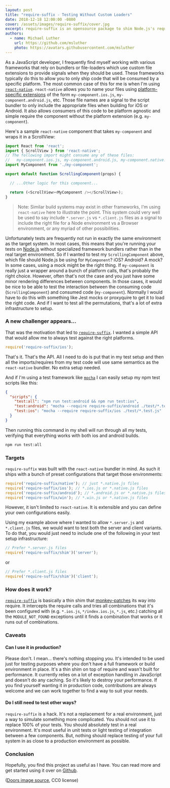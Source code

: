 ```yaml
---
layout: post
title: "require-suffix - Testing Without Custom Loaders"
date: 2018-12-18 12:00:00 -0800
cover: /assets/images/require-suffix/cover.jpg
excerpt: require-suffix is an opensource package to shim Node.js's require to optionally load different files based on platform and file extensions. It ships with custom presets for handling ios, android, and native files targeting react-native.
authors:
  - name: Michael Luther
    url: https://github.com/msluther
    photo: https://avatars.githubusercontent.com/msluther
---
```


As a JavaScript developer, I frequently find myself working with various frameworks that rely on bundlers or file-loaders which use custom file extensions to provide signals when they should be used. These frameworks typically do this to allow you to only ship code that will be consumed by a specific platform. The most common case of this for me is when I'm using [`react-native`]. `react-native` allows you to name your files using [platform-specific extensions] of the form `my-component.ios.js`, `my-component.android.js`, etc. Those file names are a signal to the script bundler to only include the appropriate files when building for iOS or Android. It also allows consumers of this code to be platform agnostic and simple require the component without the platform extension (e.g. `my-component`).

Here's a sample `react-native` component that takes `my-component` and wraps it in a ScrollView:
```js
import React from 'react';
import { ScrollView } from 'react-native';
// The following import might consume any of these files:
//   my-component.ios.js, my-component.android.js, my-component.native.js, or my-component.js
import MyComponent from './my-component';

export default function ScrollingComponent(props) {

  // ...Other logic for this component...

  return (<ScrollView><MyComponent /></ScrollView>);
}
```

> Note: Similar build systems may exist in other frameworks, I'm using `react-native` here to illustrate the point. This system could very well be used to say include `*.server.js` vs `*.client.js` files as a signal to include the right file for a Node environment vs a Browser environment, or any myriad of other possibilities.

Unfortunately tests are frequently not run in exactly the same environment as the target system. In most cases, this means that you're running your tests on [Node.js] without specialized framework bundlers rather than in the real target environment. So if I wanted to test my `ScrollingComponent` above, which file should Node.js be using for `MyComponent`? iOS? Android? A mock? In some cases, using a mock might be the right thing. If `my-component` is really just a wrapper around a bunch of platform calls, that's probably the right choice. However, often that's not the case and you just have some minor rendering differences between components. In those cases, it would be nice to be able to test the interaction between the consuming code (`ScrollingComponent`) and consumed code (`my-component`). Normally I would have to do this with something like Jest mocks or proxyquire to get it to load the right code. And if I want to test all the permutations, that's a lot of extra infrastructure to setup.

### A new challenger appears...
That was the motivation that led to [`require-suffix`]. I wanted a simple API that would allow me to always test against the right platforms.

```js
require('require-suffix/ios');
```

That's it. That's the API. All I need to do is put that in my test setup and then all the imports/requires from my test code will use same semantics as the `react-native` bundler. No extra setup needed.

And if I'm using a test framework like [`mocha`] I can easily setup my npm test scripts like this:

```json
{
  "scripts": {
    "test:all": "npm run test:android && npm run test:ios",
    "test:android": "mocha --require require-suffix/android ./test/*.test.js",
    "test:ios": "mocha --require require-suffix/ios ./test/*.test.js"
  }
}
```

Then running this command in my shell will run through all my tests, verifying that everything works with both ios and android builds.

```sh
npm run test:all
```

### Targets

`require-suffix` was built with the `react-native` bundler in mind. As such it ships with a bunch of preset configurations that target those environments:

```js
require('require-suffix/native'); // just *.native.js files
require('require-suffix/ios'); // *.ios.js or *.native.js files
require('require-suffix/android'); // *.android.js or *.native.js files
require('require-suffix/win'); // *.win.js or *.native.js files
```

However, it isn't limited to `react-native`. It is extensible and you can define your own configurations easily.

Using my example above where I wanted to allow `*.server.js` and `*.client.js` files, we would want to test both the server and client variants. To do that, you would just need to include one of the following in your test setup infrastructure:

```js
// Prefer *.server.js files
require('require-suffix/shim')('server');
```

or

```js
// Prefer *.client.js files
require('require-suffix/shim')('client');
```

### How does it work?

[`require-suffix`] is basically a thin shim that [monkey-patches] its way into require. It intercepts the require calls and tries all combinations that it's been configured with (e.g. `*.ios.js`, `*/index.ios.js`, `*.js`, etc.) catching all the `MODULE_NOT_FOUND` exceptions until it finds a combination that works or it runs out of combinations.

### Caveats

#### Can I use it in production?

Please don't. I mean... there's nothing stopping you. It's intended to be used just for testing purposes where you don't have a full framework or build environment in place. It's a thin shim on top of require and wasn't built for performance. It currently relies on a lot of exception handling in JavaScript and doesn't do any caching. So it's likely to destroy your performance. If you find yourself wanting it in production code, contributions are always welcome and we can work together to find a way to suit your needs.

#### Do I still need to test other ways?

`require-suffix` is a hack. It's not a replacement for a real environment, just a way to simulate something more complicated. You should not use it to replace 100% of your tests. You should absolutely test in a real environment. It's most useful in unit tests or light testing of integration between a few components. But, nothing should replace testing of your full system in as close to a production environment as possible.

### Conclusion

Hopefully, you find this project as useful as I have. You can read more and get started using it over on [Github][`require-suffix`].


([Doors image source](https://pixabay.com/en/doors-choices-choose-open-decision-1587329/), CC0 license)

[`require-suffix`]: https://github.com/godaddy/require-suffix
[Node.js]: https://nodejs.org
[`react-native`]: https://facebook.github.io/react-native/
[platform-specific extensions]: https://facebook.github.io/react-native/docs/platform-specific-code#platform-specific-extensions
[`mocha`]: https://mochajs.org/
[monkey-patches]: https://en.wikipedia.org/wiki/Monkey_patch